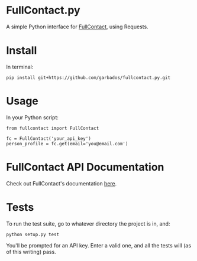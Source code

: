 # FullContact.py

A simple Python interface for [FullContact](http://www.fullcontact.com/), using Requests.

# Install

In terminal:

    pip install git+https://github.com/garbados/fullcontact.py.git

# Usage

In your Python script:

    from fullcontact import FullContact

    fc = FullContact('your_api_key')
    person_profile = fc.get(email='you@email.com')

# FullContact API Documentation

Check out FullContact's documentation [here](http://www.fullcontact.com/developer/docs/).

# Tests

To run the test suite, go to whatever directory the project is in, and:

    python setup.py test

You'll be prompted for an API key. Enter a valid one, and all the tests will (as of this writing) pass.